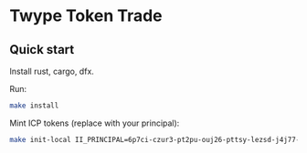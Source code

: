 # Twype Token Trade

## Quick start

Install rust, cargo, dfx.

Run:

```sh
make install
```

Mint ICP tokens (replace with your principal):

```sh
make init-local II_PRINCIPAL=6p7ci-czur3-pt2pu-ouj26-pttsy-lezsd-j4j77-qbskx-mu5qi-az7ya-yae
```
